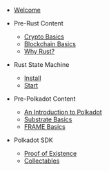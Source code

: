 - [Welcome](/README.md)

- Pre-Rust Content
    - [Crypto Basics](pre-rust/crypto/README.md)
    - [Blockchain Basics](pre-rust/blockchain/README.md)
    - [Why Rust?](pre-rust/why-rust.md)

- Rust State Machine
    - [Install](pre-rust/install.md)
    - [Start](rust-state-machine/1/README.md)

- Pre-Polkadot Content
    - [An Introduction to Polkadot](pre-polkadot/polkadot-basics.md)
    - [Substrate Basics](pre-polkadot/substrate-basics.md)
    - [FRAME Basics](pre-polkadot/frame-basics.md)

- Polkadot SDK

    - [Proof of Existence](polkadot/proof-of-existence/README.md)
    - [Collectables](polkadot/collectables/README.md)
